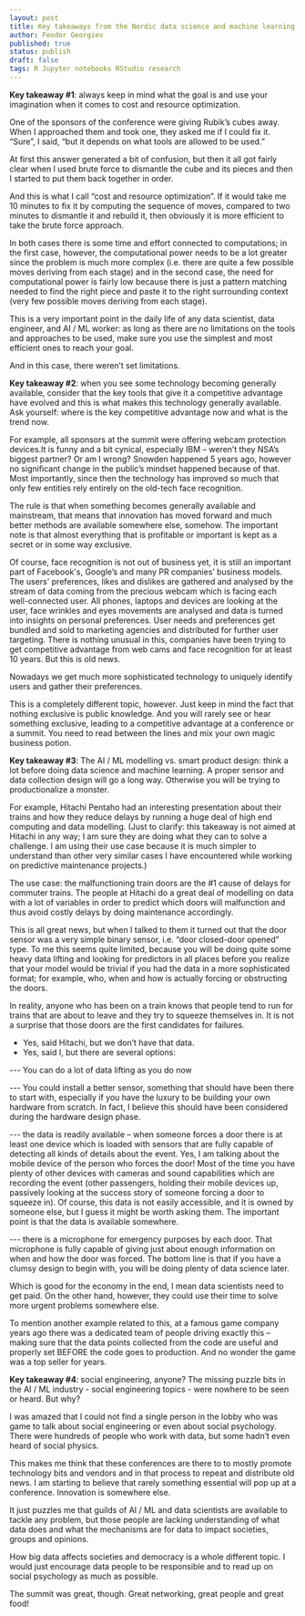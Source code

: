 ```yaml
---
layout: post
title: Key takeaways from the Nordic data science and machine learning summit 2018
author: Feodor Georgiev
published: true
status: publish
draft: false
tags: R Jupyter notebooks RStudio research 
---
```

 
 
<b>Key takeaway #1</b>: always keep in mind what the goal is and use your imagination when it comes to cost and resource optimization.
 
One of the sponsors of the conference were giving Rubik’s cubes away. When I approached them and took one, they asked me if I could fix it. “Sure”, I said, “but it depends on what tools are allowed to be used.” 
 
At first this answer generated a bit of confusion, but then it all got fairly clear when I used brute force to dismantle the cube and its pieces and then I started to put them back together in order. 
 
And this is what I call “cost and resource optimization”. If it would take me 10 minutes to fix it by computing the sequence of moves, compared to two minutes to dismantle it and rebuild it, then obviously it is more efficient to take the brute force approach. 
 
In both cases there is some time and effort connected to computations; in the first case, however, the computational power needs to be a lot greater since the problem is much more complex (i.e. there are quite a few possible moves deriving from each stage) and in the second case, the need for computational power is fairly low because there is just a pattern matching needed to find the right piece and paste it to the right surrounding context (very few possible moves deriving from each stage).
 
This is a very important point in the daily life of any data scientist, data engineer, and AI / ML worker: as long as there are no limitations on the tools and approaches to be used, make sure you use the simplest and most efficient ones to reach your goal. 
 
And in this case, there weren’t set limitations. 
 
 
<b>Key takeaway #2</b>: when you see some technology becoming generally available, consider that the key tools that give it a competitive advantage have evolved and this is what makes this technology generally available. Ask yourself: where is the key competitive advantage now and what is the trend now.
 
For example, all sponsors at the summit were offering webcam protection devices.It is funny and a bit cynical, especially IBM – weren’t they NSA’s biggest partner? Or am I wrong? Snowden happened 5 years ago, however no significant change in the public’s mindset happened because of that. Most importantly, since then the technology has improved so much that only few entities rely entirely on the old-tech face recognition.
 
The rule is that when something becomes generally available and mainstream, that means that innovation has moved forward and much better methods are available somewhere else, somehow. The important note is that almost everything that is profitable or important is kept as a secret or in some way exclusive. 
 
Of course, face recognition is not out of business yet, it is still an important part of Facebook's, Google’s and many PR companies’ business models. The users' preferences, likes and dislikes are gathered and analysed by the stream of data coming from the precious webcam which is facing each well-connected user. All phones, laptops and devices are looking at the user, face wrinkles and eyes movements are analysed and data is turned into insights on personal preferences. User needs and preferences get bundled and sold to marketing agencies and distributed for further user targeting. There is nothing unusual in this, companies have been trying to get competitive advantage from web cams and face recognition for at least 10 years. But this is old news. 
 
Nowadays we get much more sophisticated technology to uniquely identify users and gather their preferences. 
 
This is a completely different topic, however. Just keep in mind the fact that nothing exclusive is public knowledge. And you will rarely see or hear something exclusive, leading to a competitive advantage at a conference or a summit. You need to read between the lines and mix your own magic business potion. 
 
 
<b>Key takeaway #3</b>: The AI / ML modelling vs. smart product design: think a lot before doing data science and machine learning. A proper sensor and data collection design will go a long way. Otherwise you will be trying to productionalize a monster. 
 
 
For example, Hitachi Pentaho had an interesting presentation about their trains and how they reduce delays by running a huge deal of high end computing and data modelling. (Just to clarify: this takeaway is not aimed at Hitachi in any way; I am sure they are doing what they can to solve a challenge. I am using their use case because it is much simpler to understand than other very similar cases I have encountered while working on predictive maintenance projects.)
 
The use case: the malfunctioning train doors are the #1 cause of delays for commuter trains. The people at Hitachi do a great deal of modelling on data with a lot of variables in order to predict which doors will malfunction and thus avoid costly delays by doing maintenance accordingly. 
 
This is all great news, but when I talked to them it turned out that the door sensor was a very simple binary sensor, i.e. “door closed-door opened” type. To me this seems quite limited, because you will be doing quite some heavy data lifting and looking for predictors in all places before you realize that your model would be trivial if you had the data in a more sophisticated format; for example, who, when and how is actually forcing or obstructing the doors. 
 
In reality, anyone who has been on a train knows that people tend to run for trains that are about to leave and they try to squeeze themselves in. It is not a surprise that those doors are the first candidates for failures. 
 
-	Yes, said Hitachi, but we don’t have that data. 
-	Yes, said I, but there are several options: 
 
---	You can do a lot of data lifting as you do now
 
---	You could install a better sensor, something that should have been there to start with, especially if you have the luxury to be building your own hardware from scratch. In fact, I believe this should have been considered during the hardware design phase.
 
 
---	the data is readily available – when someone forces a door there is at least one device which is loaded with sensors that are fully capable of detecting all kinds of details about the event. Yes, I am talking about the mobile device of the person who forces the door! Most of the time you have plenty of other devices with cameras and sound capabilities which are recording the event (other passengers, holding their mobile devices up, passively looking at the success story of someone forcing a door to squeeze in). Of course, this data is not easily accessible, and it is owned by someone else, but I guess it might be worth asking them. The important point is that the data is available somewhere. 
 
---	there is a microphone for emergency purposes by each door. That microphone is fully capable of giving just about enough information on when and how the door was forced. 
The bottom line is that if you have a clumsy design to begin with, you will be doing plenty of data science later.
 
Which is good for the economy in the end, I mean data scientists need to get paid. On the other hand, however, they could use their time to solve more urgent problems somewhere else. 
 
To mention another example related to this, at a famous game company years ago there was a dedicated team of people driving exactly this – making sure that the data points collected from the code are useful and properly set BEFORE the code goes to production. And no wonder the game was a top seller for years. 
 
 
<b>Key takeaway #4</b>: social engineering, anyone? The missing puzzle bits in the AI / ML industry - social engineering topics - were nowhere to be seen or heard. But why?  
 
I was amazed that I could not find a single person in the lobby who was game to talk about social engineering or even about social psychology. There were hundreds of people who work with data, but some hadn’t even heard of social physics. 
 
This makes me think that these conferences are there to to mostly promote technology bits and vendors and in that process to repeat and distribute old news. I am starting to believe that rarely something essential will pop up at a conference. Innovation is somewhere else. 
 
It just puzzles me that guilds of AI / ML and data scientists are available to tackle any problem, but those people are lacking understanding of what data does and what the mechanisms are for data to impact societies, groups and opinions. 
 
How big data affects societies and democracy is a whole different topic. I would just encourage data people to be responsible and to read up on social psychology as much as possible. 
 
 
The summit was great, though. Great networking, great people and great food!  
 
 
